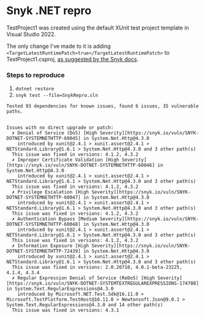 # Snyk .NET repro

TestProject1 was created using the default XUnit test project template in Visual Studio 2022.

The only change I've made to it is adding  `<TargetLatestRuntimePatch>true</TargetLatestRuntimePatch>` to TestProject1.csproj, [as suggested by the Snyk docs](https://docs.snyk.io/products/snyk-open-source/language-and-package-manager-support/snyk-for-.net#tackling-vulnerabilities-from-runtime-dependencies).

### Steps to reproduce

1. `dotnet restore`
2. `snyk test --file=SnykRepro.sln`

```
Tested 93 dependencies for known issues, found 6 issues, 35 vulnerable paths.


Issues with no direct upgrade or patch:
  ✗ Denial of Service (DoS) [High Severity][https://snyk.io/vuln/SNYK-DOTNET-SYSTEMNETHTTP-60045] in System.Net.Http@4.3.0
    introduced by xunit@2.4.1 > xunit.assert@2.4.1 > NETStandard.Library@1.6.1 > System.Net.Http@4.3.0 and 3 other path(s)
  This issue was fixed in versions: 4.1.2, 4.3.2
  ✗ Improper Certificate Validation [High Severity][https://snyk.io/vuln/SNYK-DOTNET-SYSTEMNETHTTP-60046] in System.Net.Http@4.3.0
    introduced by xunit@2.4.1 > xunit.assert@2.4.1 > NETStandard.Library@1.6.1 > System.Net.Http@4.3.0 and 3 other path(s)
  This issue was fixed in versions: 4.1.2, 4.3.2
  ✗ Privilege Escalation [High Severity][https://snyk.io/vuln/SNYK-DOTNET-SYSTEMNETHTTP-60047] in System.Net.Http@4.3.0
    introduced by xunit@2.4.1 > xunit.assert@2.4.1 > NETStandard.Library@1.6.1 > System.Net.Http@4.3.0 and 3 other path(s)
  This issue was fixed in versions: 4.1.2, 4.3.2
  ✗ Authentication Bypass [Medium Severity][https://snyk.io/vuln/SNYK-DOTNET-SYSTEMNETHTTP-60048] in System.Net.Http@4.3.0
    introduced by xunit@2.4.1 > xunit.assert@2.4.1 > NETStandard.Library@1.6.1 > System.Net.Http@4.3.0 and 3 other path(s)
  This issue was fixed in versions: 4.1.2, 4.3.2
  ✗ Information Exposure [High Severity][https://snyk.io/vuln/SNYK-DOTNET-SYSTEMNETHTTP-72439] in System.Net.Http@4.3.0
    introduced by xunit@2.4.1 > xunit.assert@2.4.1 > NETStandard.Library@1.6.1 > System.Net.Http@4.3.0 and 3 other path(s)
  This issue was fixed in versions: 2.0.20710, 4.0.1-beta-23225, 4.1.4, 4.3.4
  ✗ Regular Expression Denial of Service (ReDoS) [High Severity][https://snyk.io/vuln/SNYK-DOTNET-SYSTEMTEXTREGULAREXPRESSIONS-174708] in System.Text.RegularExpressions@4.3.0
    introduced by Microsoft.NET.Test.Sdk@16.11.0 > Microsoft.TestPlatform.TestHost@16.11.0 > Newtonsoft.Json@9.0.1 > System.Text.RegularExpressions@4.3.0 and 14 other path(s)
  This issue was fixed in versions: 4.3.1
```